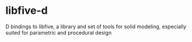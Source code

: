 # libfive-d
D bindings to libfive, a library and set of tools for solid modeling, especially suited for parametric and procedural design
